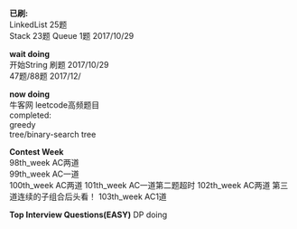 **已刷:**  
LinkedList 25题   
Stack   23题
Queue   1题   	 2017/10/29


**wait doing**  
开始String 刷题  2017/10/29    
47题/88题   	 2017/12/
   

**now doing**    
牛客网 leetcode高频题目   
completed:  
greedy  
tree/binary-search tree  


**Contest Week**   
98th_week	AC两道   
99th_week	AC一道    
100th_week  AC两道
101th_week  AC一道第二题超时
102th_week  AC两道 第三道连续的子组合后头看！
103th_week  AC1道 

**Top Interview Questions(EASY)**
DP doing